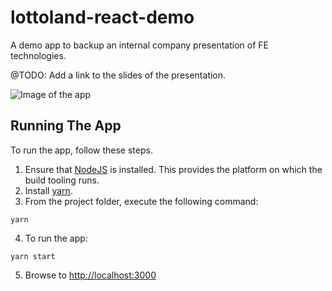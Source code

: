 # lottoland-react-demo
A demo app to backup an internal company presentation of FE technologies.

@TODO: Add a link to the slides of the presentation.

![Image of the app](https://github.com/mihailgaberov/lottoland-react-demo/blob/master/screenshot.PNG)

## Running The App

To run the app, follow these steps.

1. Ensure that [NodeJS](http://nodejs.org/) is installed. This provides the platform on which the build tooling runs.
2. Install [yarn](https://yarnpkg.com/lang/en/docs/install/).
3. From the project folder, execute the following command:

  ```shell
  yarn
  ```
 
4. To run the app:

  ```shell
  yarn start
  ```
5. Browse to [http://localhost:3000](http://localhost:3000)
